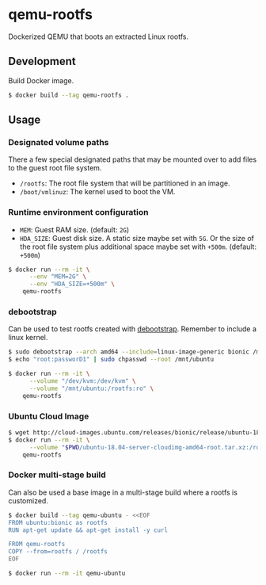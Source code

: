 # qemu-rootfs

Dockerized QEMU that boots an extracted Linux rootfs.

## Development

Build Docker image.

```sh
$ docker build --tag qemu-rootfs .
```

## Usage

### Designated volume paths

There a few special designated paths that may be mounted over to add files to the guest root file system.

* `/rootfs`: The root file system that will be partitioned in an image.
* `/boot/vmlinuz`: The kernel used to boot the VM.

### Runtime environment configuration

* `MEM`: Guest RAM size. (default: `2G`)
* `HDA_SIZE`: Guest disk size. A static size maybe set with `5G`. Or the size of the root file system plus additional space maybe set with `+500m`. (default: `+500m`)

```sh
$ docker run --rm -it \
      --env "MEM=2G" \
      --env "HDA_SIZE=+500m" \
    qemu-rootfs
```

### debootstrap

Can be used to test rootfs created with [debootstrap](https://wiki.debian.org/Debootstrap). Remember to include a linux kernel.

```sh
$ sudo debootstrap --arch amd64 --include=linux-image-generic bionic /mnt/ubuntu http://archive.ubuntu.com/ubuntu/
$ echo "root:passworD1" | sudo chpasswd --root /mnt/ubuntu

$ docker run --rm -it \
      --volume "/dev/kvm:/dev/kvm" \
      --volume "/mnt/ubuntu:/rootfs:ro" \
    qemu-rootfs
```


### Ubuntu Cloud Image

```sh
$ wget http://cloud-images.ubuntu.com/releases/bionic/release/ubuntu-18.04-server-cloudimg-amd64-root.tar.xz
$ docker run --rm -it \
      --volume "$PWD/ubuntu-18.04-server-cloudimg-amd64-root.tar.xz:/rootfs.tar.xz:ro" \
    qemu-rootfs
````

### Docker multi-stage build

Can also be used a base image in a multi-stage build where a rootfs is customized.

```sh
$ docker build --tag qemu-ubuntu - <<EOF
FROM ubuntu:bionic as rootfs
RUN apt-get update && apt-get install -y curl

FROM qemu-rootfs
COPY --from=rootfs / /rootfs
EOF

$ docker run --rm -it qemu-ubuntu
```
